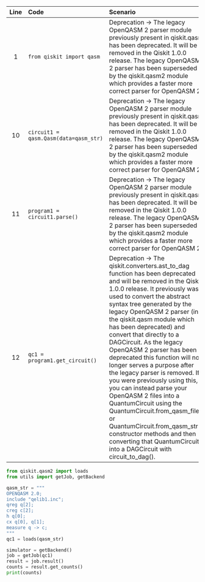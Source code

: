 | Line | Code | Scenario | Reference | Artifact | Refactoring |
| :--: | :--- | :------- | :-------: | :------- | :---------- |
| 1 | `from qiskit import qasm` | Deprecation -> The legacy OpenQASM 2 parser module previously present in qiskit.qasm has been deprecated. It will be removed in the Qiskit 1.0.0 release. The legacy OpenQASM 2 parser has been superseded by the qiskit.qasm2 module which provides a faster more correct parser for OpenQASM 2. | 910c7d9a-1fa2-4f70-9635-3ff5a9209f24 | qiskit.qasm | `from qiskit.qasm2 import loads` |
| 10 | `circuit1 = qasm.Qasm(data=qasm_str)` | Deprecation -> The legacy OpenQASM 2 parser module previously present in qiskit.qasm has been deprecated. It will be removed in the Qiskit 1.0.0 release. The legacy OpenQASM 2 parser has been superseded by the qiskit.qasm2 module which provides a faster more correct parser for OpenQASM 2. | 910c7d9a-1fa2-4f70-9635-3ff5a9209f24 | qasm.Qasm | `circuit1 = loads(qasm_str)` |
| 11 | `program1 = circuit1.parse()` | Deprecation -> The legacy OpenQASM 2 parser module previously present in qiskit.qasm has been deprecated. It will be removed in the Qiskit 1.0.0 release. The legacy OpenQASM 2 parser has been superseded by the qiskit.qasm2 module which provides a faster more correct parser for OpenQASM 2. | 910c7d9a-1fa2-4f70-9635-3ff5a9209f24 | circuit1.parse() | |
| 12 | `qc1 = program1.get_circuit()` | Deprecation -> The qiskit.converters.ast_to_dag function has been deprecated and will be removed in the Qiskit 1.0.0 release. It previously was used to convert the abstract syntax tree generated by the legacy OpenQASM 2 parser (in the qiskit.qasm module which has been deprecated) and convert that directly to a DAGCircuit. As the legacy OpenQASM 2 parser has been deprecated this function will no longer serves a purpose after the legacy parser is removed. If you were previously using this, you can instead parse your OpenQASM 2 files into a QuantumCircuit using the QuantumCircuit.from_qasm_file() or QuantumCircuit.from_qasm_str() constructor methods and then converting that QuantumCircuit into a DAGCircuit with circuit_to_dag(). | e6569a55-d255-4f0b-8b49-1e0efd89380a | program1.get_circuit() | |

```python
from qiskit.qasm2 import loads
from utils import getJob, getBackend

qasm_str = """
OPENQASM 2.0;
include "qelib1.inc";
qreg q[2];
creg c[2];
h q[0];
cx q[0], q[1];
measure q -> c;
"""
qc1 = loads(qasm_str)

simulator = getBackend()
job = getJob(qc1)
result = job.result()
counts = result.get_counts()
print(counts)
```